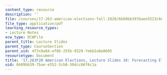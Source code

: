 ```yaml
---
content_type: resource
description: ''
file: /courses/17-263-american-elections-fall-2020/6b89bb397baee5523cb850dcc66f6c1a_MIT17_263F20_Lec10.pdf
file_type: application/pdf
learning_resource_types:
- Lecture Notes
ocw_type: OCWFile
parent_title: Lecture Slides
parent_type: CourseSection
parent_uid: 4f3c8a84-ef86-255b-9329-7ebb2a8e8605
resourcetype: Document
title: '17.263F20 American Elections, Lecture Slides 10: Forecasting Elections'
uid: 6b89bb39-7bae-e552-3cb8-50dcc66f6c1a
---
```


